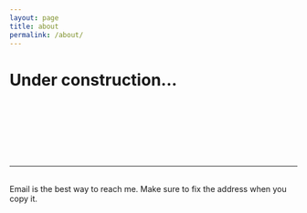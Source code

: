 ```yaml
---
layout: page
title: about
permalink: /about/
---
```

<!-- <img class="col one right" src="/img/profpic.jpg"> -->
<h1> Under construction... </h1>
<br/>

<br/>
<br/>
<br/>
<br/>
<br/>
<hr/>
<br/>

<span class="contacticon center">
	<a href="mailto:sv.penkov(аt)gmail(dоt)com"><i class="fa fa-envelope-square"></i></a>
	<a href="https://github.com/svepe" target="_blank"><i class="fa fa-github-square"></i></a>
	<a href="https://www.linkedin.com/in/svetlin-penkov-506787bb" target="_blank"><i class="fa fa-linkedin-square"></i></a>
    <a href="https://www.facebook.com/sv.penkov" target="_blank"><i class="fa fa-facebook-square"></i></a>
</span>

<div class="col three caption">
  Email is the best way to reach me. Make sure to fix the address when you copy it.
</div>
